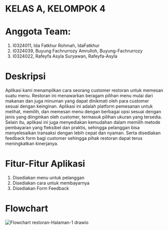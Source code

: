 # KELAS A, KELOMPOK 4
# Anggota Team:
1. I0324011, Ida Fatkhur Rohmah, IdaFatkhur
2. I0324039, Buyung Fachrurrozy Amrulloh, Buyung-Fachrurrozy
3. I0324022, Rafeyfa Asyla Suryawan, Rafeyfa-Asyla

# Deskripsi
Aplikasi kami menampilkan cara seorang customer restoran untuk memesan suatu menu. Restoran ini menawarkan beragam pilihan menu mulai dari makanan dan juga minuman yang dapat dinikmati oleh para customer sesuai dengan keinginan. Aplikasi ini adalah platform pemesanan untuk melihat, memilih, dan memesan menu dengan berbagai opsi sesuai dengan jenis yang diinginkan oleh customer, termasuk pilihan ukuran yang tersedia. Selain itu, aplikasi ini juga menyediakan kemudahan dalam memilih metode pembayaran yang fleksibel dan praktis, sehingga pelanggan bisa menyelesaikan transaksi dengan lebih cepat dan nyaman. Serta disediakan feedback form bagi customer sehingga pihak restoran dapat terus meningkatkan kinerjanya.

# Fitur-Fitur Aplikasi
1. Disediakan menu untuk pelanggan
2. Disediakan cara untuk membayarnya
3. Disediakan Form Feedback

# Flowchart
![Flowchart restoran-Halaman-1 drawio](https://github.com/user-attachments/assets/ede18a94-ad40-496d-86b3-b84cd1b2b613)

